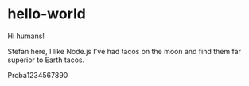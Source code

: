 # hello-world
Hi humans!

Stefan here, I like Node.js
I've had tacos on the moon and find them far superior to Earth tacos.

Proba1234567890
